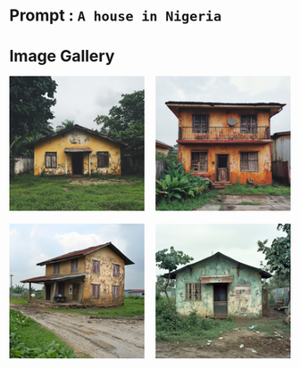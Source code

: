 # Prompt : `A house in Nigeria`

# Image Gallery

<div style="display: grid; grid-template-columns: 1fr 1fr; gap: 20px; max-width: 800px; margin: 0 auto;">
    <div>
        <img src="A_house_in_Nigeria__1.png" alt="Image 1" style="width: 100%; height: auto;">
    </div>
    <div>
        <img src="A_house_in_Nigeria__2.png" alt="Image 2" style="width: 100%; height: auto;">
    </div>
    <div>
        <img src="A_house_in_Nigeria__3.png" alt="Image 3" style="width: 100%; height: auto;">
    </div>
    <div>
        <img src="A_house_in_Nigeria__4.png" alt="Image 4" style="width: 100%; height: auto;">
    </div>
</div>
